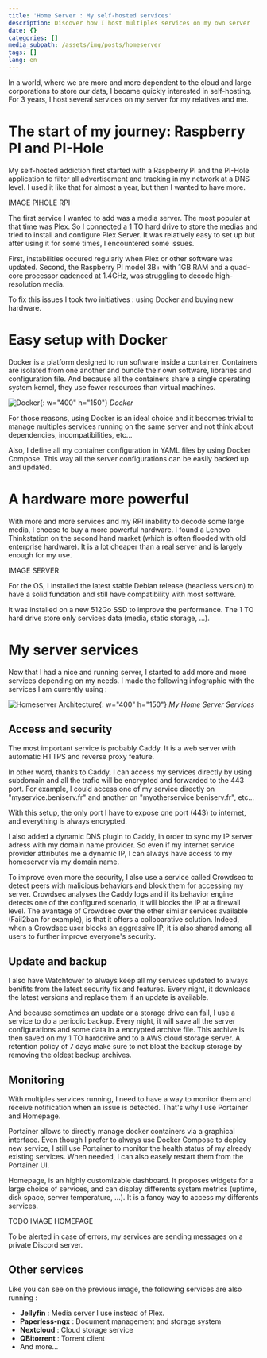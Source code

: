 ```yaml
---
title: 'Home Server : My self-hosted services'
description: Discover how I host multiples services on my own server
date: {}
categories: []
media_subpath: /assets/img/posts/homeserver
tags: []
lang: en
---
```


In a world, where we are more and more dependent to the cloud and large corporations to store our data, I became quickly interested in self-hosting. For 3 years, I host several services on my server for my relatives and me.

# The start of my journey: Raspberry PI and PI-Hole 

My self-hosted addiction first started with a Raspberry PI and the PI-Hole application to filter all advertisement and tracking in my network at a DNS level. I used it like that for almost a year, but then I wanted to have more. 

IMAGE PIHOLE RPI

The first service I wanted to add was a media server. The most popular at that time was Plex. 
So I connected a 1 TO hard drive to store the medias and tried to install and configure Plex Server. It was relatively easy to set up but after using it for some times, I encountered some issues. 

First, instabilities occured regularly when Plex or other software was updated. 
Second, the Raspberry PI model 3B+ with 1GB RAM and a quad-core processor cadenced at 1.4GHz, was struggling to decode high-resolution media. 

To fix this issues I took two initiatives : using Docker and buying new hardware.

# Easy setup with Docker

Docker is a platform designed to run software inside a container. Containers are isolated from one another and bundle their own software, libraries and configuration file. And because all the containers share a single operating system kernel, they use fewer resources than virtual machines. 

![Docker](docker.png){: w="400" h="150"}
_Docker_

For those reasons, using Docker is an ideal choice and it becomes trivial to manage multiples services running on the same server and not think about dependencies, incompatibilities, etc...

Also, I define all my container configuration in YAML files by using Docker Compose. This way all the server configurations can be easily backed up and updated.

# A hardware more powerful

With more and more services and my RPI inability to decode some large media, I choose to buy a more powerful hardware. I found a Lenovo Thinkstation on the second hand market (which is often flooded with old enterprise hardware). It is a lot cheaper than a real server and is largely enough for my use.

IMAGE SERVER

For the OS, I installed the latest stable Debian release (headless version) to have a solid fundation and still have compatibility with most software.

It was installed on a new 512Go SSD to improve the performance. The 1 TO hard drive store only services data (media, static storage, ...).

# My server services

Now that I had a nice and running server, I started to add more and more services depending on my needs. I made the following infographic with the services I am currently using :

![Homeserver Architecture](beniserv.png){: w="400" h="150"}
_My Home Server Services_

## Access and security

The most important service is probably Caddy. It is a web server with automatic HTTPS and reverse proxy feature. 

In other word, thanks to Caddy, I can access my services directly by using subdomain and all the trafic will be encrypted and forwarded to the 443 port. For example, I could access one of my service directly on "myservice.beniserv.fr" and another on "myotherservice.beniserv.fr", etc...

With this setup, the only port I have to expose one port (443) to internet, and everything is always encrypted.

I also added a dynamic DNS plugin to Caddy, in order to sync my IP server adress with my domain name provider. So even if my internet service provider attributes me a dynamic IP, I can always have access to my homeserver via my domain name.

To improve even more the security, I also use a service called Crowdsec to detect peers with malicious behaviors and block them for accessing my server. Crowdsec analyses the Caddy logs and if its behavior engine detects one of the configured scenario, it will blocks the IP at a firewall level. The avantage of Crowdsec over the other similar services available (Fail2ban for example), is that it offers a collobarative solution. Indeed, when a Crowdsec user blocks an aggressive IP, it is also shared among all users to further improve everyone's security.

## Update and backup

I also have Watchtower to always keep all my services updated to always benifits from the latest security fix and features. Every night, it downloads the latest versions and replace them if an update is available.

And because sometimes an update or a storage drive can fail, I use a service to do a periodic backup. Every night, it will save all the server configurations and some data in a encrypted archive file. This archive is then saved on my 1 TO harddrive and to a AWS cloud storage server. A retention policy of 7 days make sure to not bloat the backup storage by removing the oldest backup archives.

## Monitoring

With multiples services running, I need to have a way to monitor them and receive notification when an issue is detected. That's why I use Portainer and Homepage.

Portainer allows to directly manage docker containers via a graphical interface. Even though I prefer to always use Docker Compose to deploy new service, I still use Portainer to monitor the health status of my already existing services. When needed, I can also easely restart them from the Portainer UI.

Homepage, is an highly customizable dashboard. It proposes widgets for a large choice of services, and can display differents system metrics (uptime, disk space, server temperature, ...). It is a fancy way to access my differents services.

TODO IMAGE HOMEPAGE

To be alerted in case of errors, my services are sending messages on a private Discord server.

## Other services

Like you can see on the previous image,  the following services are also running :
- **Jellyfin** : Media server I use instead of Plex.
- **Paperless-ngx** : Document management and storage system
- **Nextcloud** : Cloud storage service
- **QBitorrent** : Torrent client
- And more...
